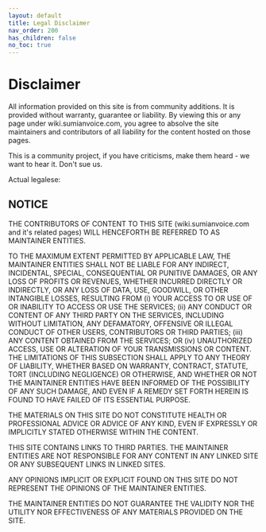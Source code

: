 ```yaml
---
layout: default
title: Legal Disclaimer
nav_order: 200
has_children: false
no_toc: true
---
```


# Disclaimer
All information provided on this site is from community additions. It is provided without warranty, guarantee or liability. By viewing this or any page under wiki.sumianvoice.com, you agree to absolve the site maintainers and contributors of all liability for the content hosted on those pages.

This is a community project, if you have criticisms, make them heard - we want to hear it. Don't sue us.



Actual legalese:

## NOTICE

THE CONTRIBUTORS OF CONTENT TO THIS SITE (wiki.sumianvoice.com and it's related pages) WILL HENCEFORTH BE REFERRED TO AS MAINTAINER ENTITIES.

TO THE MAXIMUM EXTENT PERMITTED BY APPLICABLE LAW, THE MAINTAINER ENTITIES SHALL NOT BE LIABLE FOR ANY INDIRECT, INCIDENTAL, SPECIAL, CONSEQUENTIAL OR PUNITIVE DAMAGES, OR ANY LOSS OF PROFITS OR REVENUES, WHETHER INCURRED DIRECTLY OR INDIRECTLY, OR ANY LOSS OF DATA, USE, GOODWILL, OR OTHER INTANGIBLE LOSSES, RESULTING FROM (i) YOUR ACCESS TO OR USE OF OR INABILITY TO ACCESS OR USE THE SERVICES; (ii) ANY CONDUCT OR CONTENT OF ANY THIRD PARTY ON THE SERVICES, INCLUDING WITHOUT LIMITATION, ANY DEFAMATORY, OFFENSIVE OR ILLEGAL CONDUCT OF OTHER USERS, CONTRIBUTORS OR THIRD PARTIES; (iii) ANY CONTENT OBTAINED FROM THE SERVICES; OR (iv) UNAUTHORIZED ACCESS, USE OR ALTERATION OF YOUR TRANSMISSIONS OR CONTENT. THE LIMITATIONS OF THIS SUBSECTION SHALL APPLY TO ANY THEORY OF LIABILITY, WHETHER BASED ON WARRANTY, CONTRACT, STATUTE, TORT (INCLUDING NEGLIGENCE) OR OTHERWISE, AND WHETHER OR NOT THE MAINTAINER ENTITIES HAVE BEEN INFORMED OF THE POSSIBILITY OF ANY SUCH DAMAGE, AND EVEN IF A REMEDY SET FORTH HEREIN IS FOUND TO HAVE FAILED OF ITS ESSENTIAL PURPOSE.

THE MATERIALS ON THIS SITE DO NOT CONSTITUTE HEALTH OR PROFESSIONAL ADVICE OR ADVICE OF ANY KIND, EVEN IF EXPRESSLY OR IMPLICITLY STATED OTHERWISE WITHIN THE CONTENT.

THIS SITE CONTAINS LINKS TO THIRD PARTIES. THE MAINTAINER ENTITIES ARE NOT RESPONSIBLE FOR ANY CONTENT IN ANY LINKED SITE OR ANY SUBSEQUENT LINKS IN LINKED SITES.

ANY OPINIONS IMPLICIT OR EXPLICIT FOUND ON THIS SITE DO NOT REPRESENT THE OPINIONS OF THE MAINTAINER ENTITIES.

THE MAINTAINER ENTITIES DO NOT GUARANTEE THE VALIDITY NOR THE UTILITY NOR EFFECTIVENESS OF ANY MATERIALS PROVIDED ON THE SITE.
